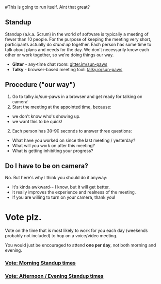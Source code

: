 #This is going to run itself. 
Aint that great?

## Standup
Standup (a.k.a. Scrum) in the world of software is typically a meeting of fewer than 10 people. For the purpose of keeping the meeting very short, participants actually do *stand up* together. Each person has some time to talk about plans and needs for the day. We don't necessarily know each other or work together, so we're doing things our way.


- **Gitter** - any-time chat room: [gitter.im/sun-paws](http://gitter.im/sun-paws)
- **Talky** - browser-based meeting tool: [talky.io/sun-paws](http://talky.io/sun-paws)

## Procedure ("our way")
1. Go to talky.io/sun-paws in a browser and get ready for talking on camera!
1. Start the meeting at the appointed time, because:
 - we don't know who's showing up.
 - we want this to be quick!
2. Each person has 30-90 seconds to answer three questions: 
  - What have you worked on since the last meeting / yesterday?
  - What will you work on after this meeting?
  - What is getting inhibiting your progress? 

##  Do I have to be on camera?
No. But here's why I think you should do it anyway: 

- It's kinda awkward-- I know, but it will get better.
- It really improves the experience and realness of the meeting.
- If you are willing to turn on your camera, thank you!


# Vote plz.
Vote on the time that is most likely to work for you each day (weekends probably not included) to hop on a voice/video meeting.

You would just be encouraged to attend __one per day__, not both morning and evening.

### [Vote: Morning Standup times](https://doodle.com/poll/6u9f673z2a2tdigp)

### [Vote: Afternoon / Evening Standup times](https://doodle.com/poll/zwan3g3cgrr3bp2b)
